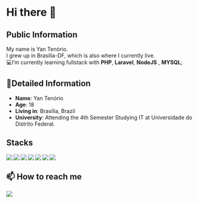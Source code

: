 #  Hi there 👋
## Public Information

My name is Yan Tenório.    
I grew up in Brasília-DF,
which is also where  I currently live.  
💻I’m currently learning fullstack with **PHP**, **Laravel**, **NodeJS** , **MYSQL**;

## 📖Detailed Information
-   **Name**: Yan Tenório
-   **Age**: 18
-   **Living in**: Brasília, Brazil
-   **University**: Attending  the 4th Semester Studying  IT  at Universidade do Distrito Federal.
<h2>Stacks</h2>
  <tr>
    <td><img src="https://img.shields.io/badge/PHP-777BB4?style=for-the-badge&logo=php&logoColor=white" align="left"></td>
    <td><img src="https://img.shields.io/badge/Laravel-FF2D20?style=for-the-badge&logo=laravel&logoColor=white" align="left"></td>
    <td><img src="https://img.shields.io/badge/MySQL-005C84?style=for-the-badge&logo=mysql&logoColor=white" align="left"></td>
    <td><img src="https://img.shields.io/badge/JavaScript-323330?style=for-the-badge&logo=javascript&logoColor=F7DF1E" align="left"></td>
    <td><img src="https://img.shields.io/badge/Node.js-339933?style=for-the-badge&logo=nodedotjs&logoColor=white" align="left"></td>
    <td><img src="https://img.shields.io/badge/HTML5-E34F26?style=for-the-badge&logo=html5&logoColor=white" align="left"></td>
    <td><img src="https://img.shields.io/badge/CSS3-1572B6?style=for-the-badge&logo=css3&logoColor=white"></td>
  </tr>
<h2>📫 How to reach me</h2>
<a href="https://www.linkedin.com/in/yan-tenorio-20aa951b8/"><img src="https://img.shields.io/badge/LinkedIn-0077B5?style=for-the-badge&logo=linkedin&logoColor=white"></a>


